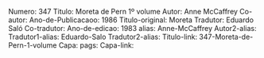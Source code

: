 Numero: 347
Titulo: Moreta de Pern 1º volume
Autor: Anne McCaffrey
Co-autor: 
Ano-de-Publicacaoo: 1986
Titulo-original: Moreta
Tradutor: Eduardo Saló
Co-tradutor: 
Ano-de-edicao: 1983
alias: Anne-McCaffrey
Autor2-alias: 
Tradutor1-alias: Eduardo-Salo
Tradutor2-alias: 
Titulo-link: 347-Moreta-de-Pern-1-volume
Capa: 
pags: 
Capa-link: